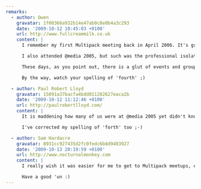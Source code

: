 ```yaml
---
remarks:
  - author: Owen
    gravatar: 1f00366a932b14e47ab0c8e0b4a3c293
    date: '2009-10-12 10:45:03 +0100'
    url: http://www.fullcreammilk.co.uk
    content: |
      I remember my first Multipack meeting back in April 2006. It's great that some of the people I met then are still attending regularly and, like me, finding it rewarding.

      I also attended @media 2005, but such was the professional isolation I felt then, that it took almost a year before I found the Multipack.

      These days, as you point out, there is a glut of events and groups for Web geeks to attend and participate in, which is a very positive state of affairs. And I'm glad that Multipack continues to go from strength to strength, particularly Geek In The Park.

      By the way, watch your spelling of 'fourth' ;)

  - author: Paul Robert Lloyd
    gravatar: 15091a37bacfa4bdd011282627eaca2b
    date: '2009-10-12 11:12:46 +0100'
    url: http://paulrobertlloyd.com/
    content: |
      It is maddening how many of us were at @media 2005 yet didn't know we all worked so near to each other.

      I've corrected my spelling of 'forth' too ;-)

  - author: Sam Hardacre
    gravatar: 8931cc927435d2fc0fedc6b8d9403927
    date: '2009-10-13 20:19:59 +0100'
    url: http://www.nocturnalmonkey.com
    content: |
      I really wish it was easier for me to get to Multipack meetups, especially this one. It's always great to meet up with you folks and have a few drinks. It's almost a year since I last made the journey so it's high time I make the journey to Brum.

      Have a good 'un :)
---
```

